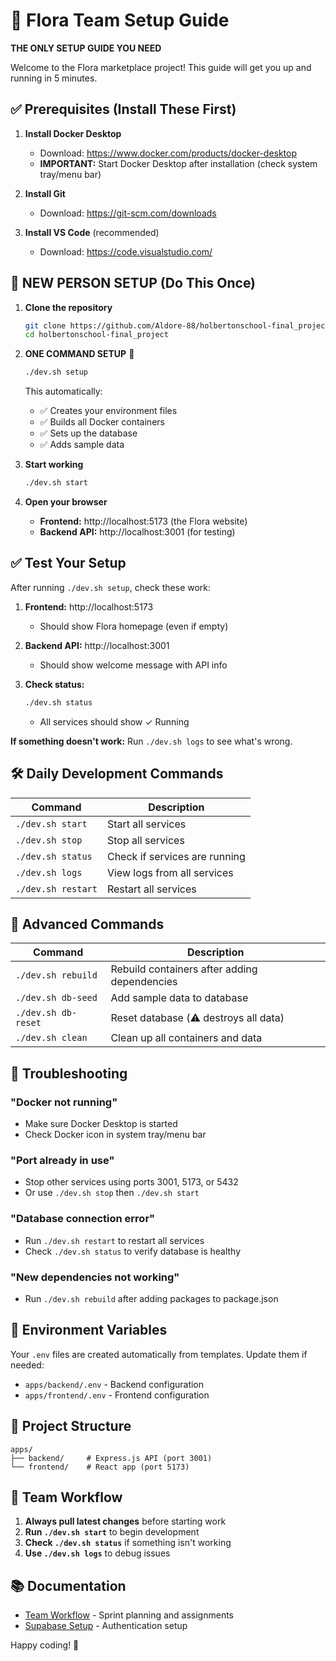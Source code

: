 # 🌸 Flora Team Setup Guide

**THE ONLY SETUP GUIDE YOU NEED**

Welcome to the Flora marketplace project! This guide will get you up and running in 5 minutes.

## ✅ Prerequisites (Install These First)

1. **Install Docker Desktop**

   - Download: https://www.docker.com/products/docker-desktop
   - **IMPORTANT:** Start Docker Desktop after installation (check system tray/menu bar)

2. **Install Git**

   - Download: https://git-scm.com/downloads

3. **Install VS Code** (recommended)
   - Download: https://code.visualstudio.com/

## 🚀 NEW PERSON SETUP (Do This Once)

1. **Clone the repository**

   ```bash
   git clone https://github.com/Aldore-88/holbertonschool-final_project.git
   cd holbertonschool-final_project
   ```

2. **ONE COMMAND SETUP** 🎯

   ```bash
   ./dev.sh setup
   ```

   This automatically:

   - ✅ Creates your environment files
   - ✅ Builds all Docker containers
   - ✅ Sets up the database
   - ✅ Adds sample data

3. **Start working**

   ```bash
   ./dev.sh start
   ```

4. **Open your browser**
   - **Frontend:** http://localhost:5173 (the Flora website)
   - **Backend API:** http://localhost:3001 (for testing)

## ✅ Test Your Setup

After running `./dev.sh setup`, check these work:

1. **Frontend:** http://localhost:5173

   - Should show Flora homepage (even if empty)

2. **Backend API:** http://localhost:3001

   - Should show welcome message with API info

3. **Check status:**
   ```bash
   ./dev.sh status
   ```
   - All services should show ✓ Running

**If something doesn't work:** Run `./dev.sh logs` to see what's wrong.

## 🛠️ Daily Development Commands

| Command            | Description                   |
| ------------------ | ----------------------------- |
| `./dev.sh start`   | Start all services            |
| `./dev.sh stop`    | Stop all services             |
| `./dev.sh status`  | Check if services are running |
| `./dev.sh logs`    | View logs from all services   |
| `./dev.sh restart` | Restart all services          |

## 🔧 Advanced Commands

| Command             | Description                                  |
| ------------------- | -------------------------------------------- |
| `./dev.sh rebuild`  | Rebuild containers after adding dependencies |
| `./dev.sh db-seed`  | Add sample data to database                  |
| `./dev.sh db-reset` | Reset database (⚠️ destroys all data)        |
| `./dev.sh clean`    | Clean up all containers and data             |

## 🐛 Troubleshooting

### "Docker not running"

- Make sure Docker Desktop is started
- Check Docker icon in system tray/menu bar

### "Port already in use"

- Stop other services using ports 3001, 5173, or 5432
- Or use `./dev.sh stop` then `./dev.sh start`

### "Database connection error"

- Run `./dev.sh restart` to restart all services
- Check `./dev.sh status` to verify database is healthy

### "New dependencies not working"

- Run `./dev.sh rebuild` after adding packages to package.json

## 📝 Environment Variables

Your `.env` files are created automatically from templates. Update them if needed:

- `apps/backend/.env` - Backend configuration
- `apps/frontend/.env` - Frontend configuration

## 🎯 Project Structure

```
apps/
├── backend/     # Express.js API (port 3001)
└── frontend/    # React app (port 5173)
```

## 🤝 Team Workflow

1. **Always pull latest changes** before starting work
2. **Run `./dev.sh start`** to begin development
3. **Check `./dev.sh status`** if something isn't working
4. **Use `./dev.sh logs`** to debug issues

## 📚 Documentation

- [Team Workflow](TEAM_WORKFLOW.md) - Sprint planning and assignments
- [Supabase Setup](docs/SUPABASE_SETUP.md) - Authentication setup

Happy coding! 🌸
